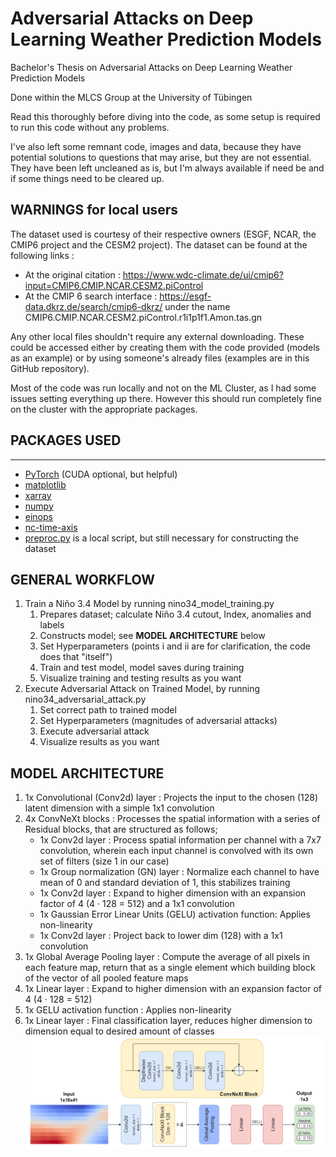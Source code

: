 # **Adversarial Attacks on Deep Learning Weather Prediction Models**

Bachelor's Thesis on Adversarial Attacks on Deep Learning Weather Prediction Models

Done within the MLCS Group at the University of Tübingen



Read this thoroughly before diving into the code, as some setup is required to run this code without any problems.

I've also left some remnant code, images and data, because they have potential solutions to questions that may arise, but they are not essential. They have been left uncleaned as is, but I'm always available if need be and if some things need to be cleared up.


## **WARNINGS for local users**
The dataset used is courtesy of their respective owners (ESGF, NCAR, the CMIP6 project and the CESM2 project).
The dataset can be found at the following links :
- At the original citation : https://www.wdc-climate.de/ui/cmip6?input=CMIP6.CMIP.NCAR.CESM2.piControl
- At the CMIP 6 search interface : https://esgf-data.dkrz.de/search/cmip6-dkrz/ under the name CMIP6.CMIP.NCAR.CESM2.piControl.r1i1p1f1.Amon.tas.gn

Any other local files shouldn't require any external downloading. These could be accessed either by creating them with the code provided (models as an example) or by using someone's already files (examples are in this GitHub repository).

Most of the code was run locally and not on the ML Cluster, as I had some issues setting everything up there.
However this should run completely fine on the cluster with the appropriate packages.


## **PACKAGES USED**
------------------------
- [PyTorch](https://pytorch.org/get-started/locally/) (CUDA optional, but helpful)
- [matplotlib](https://matplotlib.org/stable/users/getting_started/)
- [xarray](https://docs.xarray.dev/en/stable/getting-started-guide/installing.html)
- [numpy](https://numpy.org/install/)
- [einops](https://einops.rocks/#Installation)
- [nc-time-axis](https://github.com/SciTools/nc-time-axis)
- [preproc.py](../main/preproc.py) is a local script, but still necessary for constructing the dataset


## GENERAL WORKFLOW
1. Train a Niño 3.4 Model by running nino34_model_training.py
   1. Prepares dataset; calculate Niño 3.4 cutout, Index, anomalies and labels
   2. Constructs model; see **MODEL ARCHITECTURE** below
   3. Set Hyperparameters (points i and ii are for clarification, the code does that "itself")
   4. Train and test model, model saves during training
   5. Visualize training and testing results as you want
2. Execute Adversarial Attack on Trained Model, by running nino34_adversarial_attack.py
   1. Set correct path to trained model
   2. Set Hyperparameters (magnitudes of adversarial attacks)
   3. Execute adversarial attack
   4. Visualize results as you want

## MODEL ARCHITECTURE
1. 1x Convolutional (Conv2d) layer : Projects the input to the chosen (128) latent dimension with a simple 1x1 convolution
2. 4x ConvNeXt blocks : Processes the spatial information with a series of Residual blocks, that are structured as follows;
   - 1x Conv2d layer : Process spatial information per channel with a 7x7 convolution, wherein each input channel is convolved with its own set of filters (size 1 in our case)
   - 1x Group normalization (GN) layer : Normalize each channel to have mean of 0 and standard deviation of 1, this stabilizes training
   - 1x Conv2d layer : Expand to higher dimension with an expansion factor of 4 (4 · 128 = 512) and a 1x1 convolution
   - 1x Gaussian Error Linear Units (GELU) activation function: Applies non-linearity
   - 1x Conv2d layer : Project back to lower dim (128) with a 1x1 convolution
3. 1x Global Average Pooling layer : Compute the average of all pixels in each feature map, return that as a single element which building block of the vector of all pooled feature maps
4. 1x Linear layer : Expand to higher dimension with an expansion factor of 4 (4 · 128 = 512)
5. 1x GELU activation function : Applies non-linearity
6. 1x Linear layer : Final classification layer, reduces higher dimension to dimension equal to desired amount of classes
![alt text](https://github.com/MTRucker/AdversaryDLWPModels/blob/main/Model_Architecture.png)

